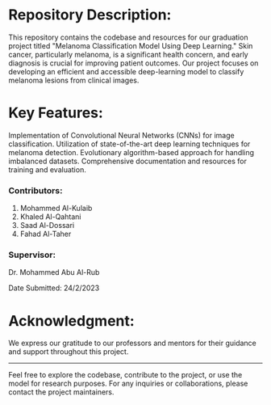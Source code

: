  # Repository Description:

This repository contains the codebase and resources for our graduation project titled "Melanoma Classification Model Using Deep Learning." Skin cancer, particularly melanoma, is a significant health concern, and early diagnosis is crucial for improving patient outcomes. Our project focuses on developing an efficient and accessible deep-learning model to classify melanoma lesions from clinical images.

# Key Features:

Implementation of Convolutional Neural Networks (CNNs) for image classification.
Utilization of state-of-the-art deep learning techniques for melanoma detection.
Evolutionary algorithm-based approach for handling imbalanced datasets.
Comprehensive documentation and resources for training and evaluation.


### Contributors:
1. Mohammed Al-Kulaib
2. Khaled Al-Qahtani
3. Saad Al-Dossari
4. Fahad Al-Taher
### Supervisor:
Dr. Mohammed Abu Al-Rub

Date Submitted: 24/2/2023

# Acknowledgment:

We express our gratitude to our professors and mentors for their guidance and support throughout this project.
_______________________________________________________________________________________________________
Feel free to explore the codebase, contribute to the project, or use the model for research purposes. For any inquiries or collaborations, please contact the project maintainers.
